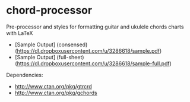 # chord-processor

Pre-processor and styles for formatting guitar and ukulele chords charts with LaTeX 

* [Sample Output] (consensed) (https://dl.dropboxusercontent.com/u/3286618/sample.pdf)
* [Sample Output] (full-sheet) (https://dl.dropboxusercontent.com/u/3286618/sample-full.pdf)

Dependencies:
 * http://www.ctan.org/pkg/gtrcrd
 * http://www.ctan.org/pkg/gchords

